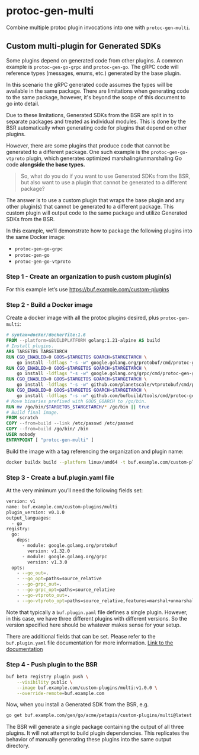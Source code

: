 protoc-gen-multi
================

Combine multiple protoc plugin invocations into one with `protoc-gen-multi`.

## Custom multi-plugin for Generated SDKs

Some plugins depend on generated code from other plugins. A common example is `protoc-gen-go-grpc` and `protoc-gen-go`. The gRPC code will reference types (messages, enums, etc.) generated by the base plugin.

In this scenario the gRPC generated code assumes the types will be available in the same package. There are limitations when generating code to the same package, however, it's beyond the scope of this document to go into detail.

Due to these limitations, Generated SDKs from the BSR are split in to separate packages and treated as individual modules. This is done by the BSR automatically when generating code for plugins that depend on other plugins.

However, there are some plugins that produce code that cannot be generated to a different package. One such example is the `protoc-gen-go-vtproto` plugin, which generates optimized marshaling/unmarshaling Go code **alongside the base types.**

> So, what do you do if you want to use Generated SDKs from the BSR, but also want to use a plugin that cannot be generated to a different package?

The answer is to use a custom plugin that wraps the base plugin and any other plugin(s) that cannot be generated to a different package. This custom plugin will output code to the same package and utilize Generated SDKs from the BSR.
> 

In this example, we’ll demonstrate how to package the following plugins into the same Docker image:

- `protoc-gen-go-grpc`
- `protoc-gen-go`
- `protoc-gen-go-vtproto`


### Step 1 - Create an organization to push custom plugin(s)

For this example let’s use https://buf.example.com/custom-plugins

### Step 2 - Build a Docker image

Create a docker image with all the protoc plugins desired, plus `protoc-gen-multi`:

```dockerfile
# syntax=docker/dockerfile:1.6
FROM --platform=$BUILDPLATFORM golang:1.21-alpine AS build
# Install plugins.
ARG TARGETOS TARGETARCH
RUN CGO_ENABLED=0 GOOS=$TARGETOS GOARCH=$TARGETARCH \
    go install -ldflags "-s -w" google.golang.org/protobuf/cmd/protoc-gen-go@v1.32
RUN CGO_ENABLED=0 GOOS=$TARGETOS GOARCH=$TARGETARCH \
    go install -ldflags "-s -w" google.golang.org/grpc/cmd/protoc-gen-go-grpc@v1.3
RUN CGO_ENABLED=0 GOOS=$TARGETOS GOARCH=$TARGETARCH \
    go install -ldflags "-s -w" github.com/planetscale/vtprotobuf/cmd/protoc-gen-go-vtproto@v0.5.0
RUN CGO_ENABLED=0 GOOS=$TARGETOS GOARCH=$TARGETARCH \
    go install -ldflags "-s -w" github.com/bufbuild/tools/cmd/protoc-gen-multi@latest
# Move binaries prefixed with GOOS_GOARCH to /go/bin.
RUN mv /go/bin/$TARGETOS_$TARGETARCH/* /go/bin || true
# Build final image.
FROM scratch
COPY --from=build --link /etc/passwd /etc/passwd
COPY --from=build /go/bin/ /bin
USER nobody
ENTRYPOINT [ "protoc-gen-multi" ]
```

Build the image with a tag referencing the organization and plugin name:

```sh
docker buildx build --platform linux/amd64 -t buf.example.com/custom-plugins/multi:v0.1.0 .
```

### Step 3 - Create a buf.plugin.yaml file

At the very minimum you’ll need the following fields set:

```bash
version: v1
name: buf.example.com/custom-plugins/multi
plugin_version: v0.1.0
output_languages:
  - go
registry:
  go:
    deps:
      - module: google.golang.org/protobuf
        version: v1.32.0
      - module: google.golang.org/grpc
        version: v1.3.0
  opts:
    - --go_out=.
    - --go_opt=paths=source_relative
    - --go-grpc_out=.
    - --go-grpc_opt=paths=source_relative
    - --go-vtproto_out=.
    - --go-vtproto_opt=paths=source_relative,features=marshal+unmarshal+size
```

Note that typically a `buf.plugin.yaml` file defines a single plugin. However, in this case, we have three different plugins with different versions. So the version specified here should be whatever makes sense for your setup.

There are additional fields that can be set. Please refer to the `buf.plugin.yaml` file documentation for more information. [Link to the documentation](https://github.com/bufbuild/plugins/blob/main/CONTRIBUTING.md#bufpluginyaml-file)


### Step 4 - Push plugin to the BSR

```bash
buf beta registry plugin push \
    --visibility public \
    --image buf.example.com/custom-plugins/multi:v1.0.0 \
    --override-remote=buf.example.com
```

Now, when you install a Generated SDK from the BSR, e.g.

```bash
go get buf.example.com/gen/go/acme/petapis/custom-plugins/multi@latest
```

The BSR will generate a single package containing the output of all three plugins. It will not attempt to build plugin dependencies. This replicates the behavior of manually generating these plugins into the same output directory.

